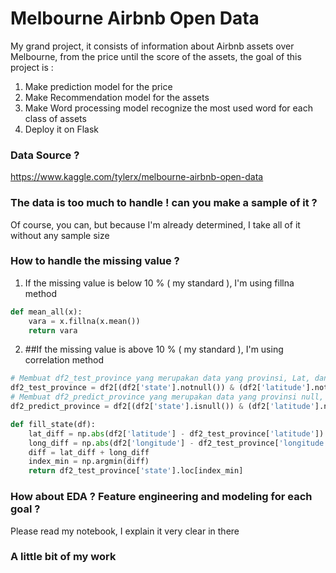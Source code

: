 # Melbourne Airbnb Open Data

My grand project, it consists of information about Airbnb assets over Melbourne, from the price until the score of the assets, the goal of this project is :
1. Make prediction model for the price
2. Make Recommendation model for the assets
3. Make Word processing model recognize the most used word for each class of assets
4. Deploy it on Flask

### Data Source ?

https://www.kaggle.com/tylerx/melbourne-airbnb-open-data

### The data is too much to handle ! can you make a sample of it ?

Of course, you can, but because I'm already determined, I take all of it without any sample size

### How to handle the missing value ?

1. If the missing value is below 10 % ( my standard ), I'm using fillna method

```python
def mean_all(x):
    vara = x.fillna(x.mean())
    return vara
```
2. ##If the missing value is above 10 % ( my standard ), I'm using correlation method 

```python
# Membuat df2_test_province yang merupakan data yang provinsi, Lat, dan Long nya tidak null
df2_test_province = df2[(df2['state'].notnull()) & (df2['latitude'].notnull()) & (df2['longitude'].notnull())]
# Membuat df2_predict_province yang merupakan data yang provinsi null, tetapi Lat dan Long nya tidak null
df2_predict_province = df2[(df2['state'].isnull()) & (df2['latitude'].notnull()) & (df2['longitude'].notnull())]

```

```python
def fill_state(df):
    lat_diff = np.abs(df2['latitude'] - df2_test_province['latitude'])
    long_diff = np.abs(df2['longitude'] - df2_test_province['longitude'])
    diff = lat_diff + long_diff
    index_min = np.argmin(diff)
    return df2_test_province['state'].loc[index_min]

```

### How about EDA ? Feature engineering and modeling for each goal ?
Please read my notebook, I explain it very clear in there

### A little bit of my work




